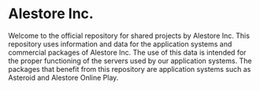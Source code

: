 # Alestore Inc.
Welcome to the official repository for shared projects by Alestore Inc.
This repository uses information and data for the application systems and commercial packages of Alestore Inc.
The use of this data is intended for the proper functioning of the servers used by our application systems.
The packages that benefit from this repository are application systems such as Asteroid and Alestore Online Play.
